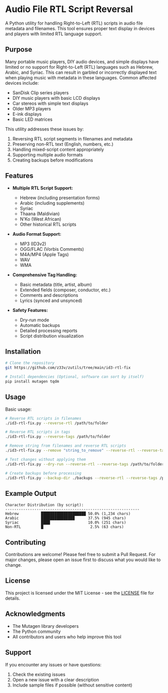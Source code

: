 # Audio File RTL Script Reversal

A Python utility for handling Right-to-Left (RTL) scripts in audio file metadata and filenames. This tool ensures proper text display in devices and players with limited RTL language support.

## Purpose

Many portable music players, DIY audio devices, and simple displays have limited or no support for Right-to-Left (RTL) languages such as Hebrew, Arabic, and Syriac. This can result in garbled or incorrectly displayed text when playing music with metadata in these languages. Common affected devices include:

- SanDisk Clip series players
- DIY music players with basic LCD displays
- Car stereos with simple text displays
- Older MP3 players
- E-ink displays
- Basic LED matrices

This utility addresses these issues by:
1. Reversing RTL script segments in filenames and metadata
2. Preserving non-RTL text (English, numbers, etc.)
3. Handling mixed-script content appropriately
4. Supporting multiple audio formats
5. Creating backups before modifications

## Features

- **Multiple RTL Script Support:**
  - Hebrew (including presentation forms)
  - Arabic (including supplements)
  - Syriac
  - Thaana (Maldivian)
  - N'Ko (West African)
  - Other historical RTL scripts

- **Audio Format Support:**
  - MP3 (ID3v2)
  - OGG/FLAC (Vorbis Comments)
  - M4A/MP4 (Apple Tags)
  - WAV
  - WMA

- **Comprehensive Tag Handling:**
  - Basic metadata (title, artist, album)
  - Extended fields (composer, conductor, etc.)
  - Comments and descriptions
  - Lyrics (synced and unsynced)

- **Safety Features:**
  - Dry-run mode
  - Automatic backups
  - Detailed processing reports
  - Script distribution visualization

## Installation

```bash
# Clone the repository
git https://github.com/z33v/zutils/tree/main/id3-rtl-fix

# Install dependencies (Optional, software can sort by itself)
pip install mutagen tqdm
```

## Usage

Basic usage:
```bash
# Reverse RTL scripts in filenames
./id3-rtl-fix.py --reverse-rtl /path/to/folder

# Reverse RTL scripts in tags
./id3-rtl-fix.py --reverse-tags /path/to/folder

# Remove string from filenames and reverse RTL scripts
./id3-rtl-fix.py --remove "string_to_remove" --reverse-rtl --reverse-tags /path/to/folder

# Test changes without applying them
./id3-rtl-fix.py --dry-run --reverse-rtl --reverse-tags /path/to/folder

# Create backups before processing
./id3-rtl-fix.py --backup-dir ./backups --reverse-rtl --reverse-tags /path/to/folder
```

## Example Output

```
Character Distribution (by script):
------------------------------------------------------------
Hebrew          ████████████████████ 50.0% (1,234 chars)
Arabic          ███████████████      37.5% (945 chars)
Syriac          ████                 10.0% (251 chars)
Non-RTL         █                     2.5% (63 chars)
```

## Contributing

Contributions are welcome! Please feel free to submit a Pull Request. For major changes, please open an issue first to discuss what you would like to change.

## License

This project is licensed under the MIT License - see the [LICENSE](LICENSE) file for details.

## Acknowledgments

- The Mutagen library developers
- The Python community
- All contributors and users who help improve this tool

## Support

If you encounter any issues or have questions:
1. Check the existing issues
2. Open a new issue with a clear description
3. Include sample files if possible (without sensitive content)
